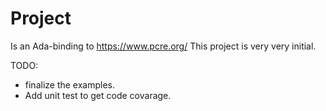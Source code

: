 # Project
Is an Ada-binding to https://www.pcre.org/
This project is very very initial.


TODO:
* finalize the examples.
* Add unit test to get code covarage.
